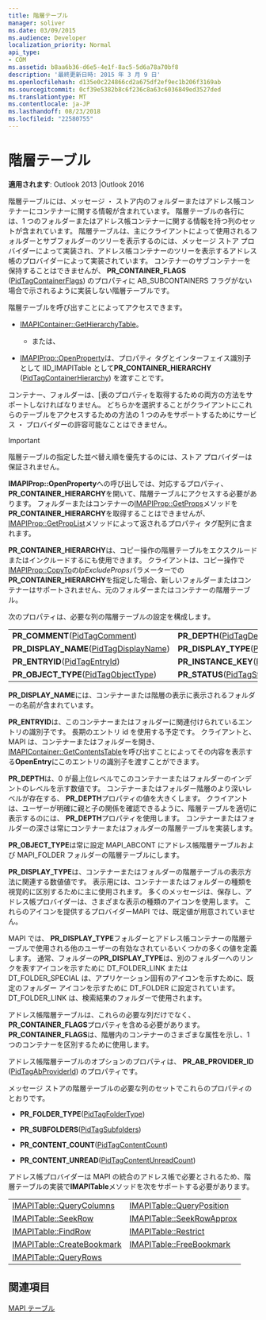 ```yaml
---
title: 階層テーブル
manager: soliver
ms.date: 03/09/2015
ms.audience: Developer
localization_priority: Normal
api_type:
- COM
ms.assetid: b8aa6b36-d6e5-4e1f-8ac5-5d6a78a70bf8
description: '最終更新日時: 2015 年 3 月 9 日'
ms.openlocfilehash: d135e0c224866cd2a675df2ef9ec1b206f3169ab
ms.sourcegitcommit: 0cf39e5382b8c6f236c8a63c6036849ed3527ded
ms.translationtype: MT
ms.contentlocale: ja-JP
ms.lasthandoff: 08/23/2018
ms.locfileid: "22580755"
---
```

# <a name="hierarchy-tables"></a>階層テーブル

  
  
**適用されます**: Outlook 2013 |Outlook 2016 
  
階層テーブルには、メッセージ ・ ストア内のフォルダーまたはアドレス帳コンテナーにコンテナーに関する情報が含まれています。 階層テーブルの各行には、1 つのフォルダーまたはアドレス帳コンテナーに関する情報を持つ列のセットが含まれています。 階層テーブルは、主にクライアントによって使用されるフォルダーとサブフォルダーのツリーを表示するのには、メッセージ ストア プロバイダーによって実装され、アドレス帳コンテナーのツリーを表示するアドレス帳のプロバイダーによって実装されています。 コンテナーのサブコンテナーを保持することはできませんが、 **PR_CONTAINER_FLAGS** ([PidTagContainerFlags](pidtagcontainerflags-canonical-property.md)) のプロパティに AB_SUBCONTAINERS フラグがない場合で示されるように実装しない階層テーブルです。
  
階層テーブルを呼び出すことによってアクセスできます。
  
- [IMAPIContainer::GetHierarchyTable](imapicontainer-gethierarchytable.md)。
    
    - または、
    
- [IMAPIProp::OpenProperty](imapiprop-openproperty.md)は、プロパティ タグとインターフェイス識別子として IID_IMAPITable として**PR_CONTAINER_HIERARCHY** ([PidTagContainerHierarchy](pidtagcontainerhierarchy-canonical-property.md)) を渡すことです。
    
コンテナー、フォルダーは、[表のプロパティを取得するための両方の方法をサポートしなければなりません。 どちらかを選択することがクライアントにこれらのテーブルをアクセスするための方法の 1 つのみをサポートするためにサービス ・ プロバイダーの許容可能なことはできません。 
  
> [!IMPORTANT]
> 階層テーブルの指定した並べ替え順を優先するのには、ストア プロバイダーは保証されません。 
  
**IMAPIProp::OpenProperty**への呼び出しでは、対応するプロパティ、 **PR_CONTAINER_HIERARCHY**を開いて、階層テーブルにアクセスする必要があります。 フォルダーまたはコンテナーの[IMAPIProp::GetProps](imapiprop-getprops.md)メソッドを**PR_CONTAINER_HIERARCHY**を取得することはできませんが、 [IMAPIProp::GetPropList](imapiprop-getproplist.md)メソッドによって返されるプロパティ タグ配列に含まれます。 
  
 **PR_CONTAINER_HIERARCHY**は、コピー操作の階層テーブルをエクスクルードまたはインクルードするにも使用できます。 クライアントは、コピー操作で[IMAPIProp::CopyTo](imapiprop-copyto.md)の*lpExcludeProps*パラメーターでの**PR_CONTAINER_HIERARCHY**を指定した場合、新しいフォルダーまたはコンテナーはサポートされません、元のフォルダーまたはコンテナーの階層テーブル。 
  
次のプロパティは、必要な列の階層テーブルの設定を構成します。
  
|||
|:-----|:-----|
|**PR_COMMENT**([PidTagComment](pidtagcomment-canonical-property.md))  <br/> |**PR_DEPTH**([PidTagDepth](pidtagdepth-canonical-property.md))  <br/> |
|**PR_DISPLAY_NAME**([PidTagDisplayName](pidtagdisplayname-canonical-property.md))  <br/> |**PR_DISPLAY_TYPE**([PidTagDisplayType](pidtagdisplaytype-canonical-property.md))  <br/> |
|**PR_ENTRYID**([PidTagEntryId](pidtagentryid-canonical-property.md))  <br/> |**PR_INSTANCE_KEY**([PidTagInstanceKey](pidtaginstancekey-canonical-property.md))  <br/> |
|**PR_OBJECT_TYPE**([PidTagObjectType](pidtagobjecttype-canonical-property.md))  <br/> |**PR_STATUS**([PidTagStatus](pidtagstatus-canonical-property.md))  <br/> |
   
 **PR_DISPLAY_NAME**には、コンテナーまたは階層の表示に表示されるフォルダーの名前が含まれています。 
  
 **PR_ENTRYID**は、このコンテナーまたはフォルダーに関連付けられているエントリの識別子です。 長期のエントリ id を使用する予定です。 クライアントと、MAPI は、コンテナーまたはフォルダーを開き、 [IMAPIContainer::GetContentsTable](imapicontainer-getcontentstable.md)を呼び出すことによってその内容を表示する**OpenEntry**にこのエントリの識別子を渡すことができます。 
  
 **PR_DEPTH**は、0 が最上位レベルでこのコンテナーまたはフォルダーのインデントのレベルを示す数値です。 コンテナーまたはフォルダー階層のより深いレベルが存在する、 **PR_DEPTH**プロパティの値を大きくします。 クライアントは、ユーザーが明確に親と子の関係を確認できるように、階層テーブルを適切に表示するのには、 **PR_DEPTH**プロパティを使用します。 コンテナーまたはフォルダーの深さは常にコンテナーまたはフォルダーの階層テーブルを実装します。 
  
 **PR_OBJECT_TYPE**は常に設定 MAPI_ABCONT にアドレス帳階層テーブルおよび MAPI_FOLDER フォルダーの階層テーブルにします。 
  
 **PR_DISPLAY_TYPE**は、コンテナーまたはフォルダーの階層テーブルの表示方法に関連する数値値です。 表示用には、コンテナーまたはフォルダーの種類を視覚的に区別するために主に使用されます。 多くのメッセージは、保存し、アドレス帳プロバイダーは、さまざまな表示の種類のアイコンを使用します。 これらのアイコンを提供するプロバイダーMAPI では、既定値が用意されていません。 
  
MAPI では、 **PR_DISPLAY_TYPE**フォルダーとアドレス帳コンテナーの階層テーブルで使用される他のユーザーの有効なされているいくつかの多くの値を定義します。 通常、フォルダーの**PR_DISPLAY_TYPE**は、別のフォルダーへのリンクを表すアイコンを示すために DT_FOLDER_LINK または DT_FOLDER_SPECIAL は、アプリケーション固有のアイコンを示すために、既定のフォルダー アイコンを示すために DT_FOLDER に設定されています。 DT_FOLDER_LINK は、検索結果のフォルダーで使用されます。 
  
アドレス帳階層テーブルは、これらの必要な列だけでなく、 **PR_CONTAINER_FLAGS**プロパティを含める必要があります。 **PR_CONTAINER_FLAGS**は、階層内のコンテナーのさまざまな属性を示し、1 つのコンテナーを区別するために使用します。 
  
アドレス帳階層テーブルのオプションのプロパティは、 **PR_AB_PROVIDER_ID** ([PidTagAbProviderId](pidtagabproviderid-canonical-property.md)) のプロパティです。
  
メッセージ ストアの階層テーブルの必要な列のセットでこれらのプロパティのとおりです。
  
- **PR_FOLDER_TYPE**([PidTagFolderType](pidtagfoldertype-canonical-property.md))
    
- **PR_SUBFOLDERS**([PidTagSubfolders](pidtagsubfolders-canonical-property.md))
    
- **PR_CONTENT_COUNT**([PidTagContentCount](pidtagcontentcount-canonical-property.md))
    
- **PR_CONTENT_UNREAD**([PidTagContentUnreadCount](pidtagcontentunreadcount-canonical-property.md))
    
アドレス帳プロバイダーは MAPI の統合のアドレス帳で必要とされるため、階層テーブルの実装で**IMAPITable**メソッドを次をサポートする必要があります。 
  
|||
|:-----|:-----|
|[IMAPITable::QueryColumns](imapitable-querycolumns.md) <br/> |[IMAPITable::QueryPosition](imapitable-queryposition.md) <br/> |
|[IMAPITable::SeekRow](imapitable-seekrow.md) <br/> |[IMAPITable::SeekRowApprox](imapitable-seekrowapprox.md) <br/> |
|[IMAPITable::FindRow](imapitable-findrow.md) <br/> |[IMAPITable::Restrict](imapitable-restrict.md) <br/> |
|[IMAPITable::CreateBookmark](imapitable-createbookmark.md) <br/> |[IMAPITable::FreeBookmark](imapitable-freebookmark.md) <br/> |
|[IMAPITable::QueryRows](imapitable-queryrows.md) <br/> | <br/> |
   
## <a name="see-also"></a>関連項目



[MAPI テーブル](mapi-tables.md)


